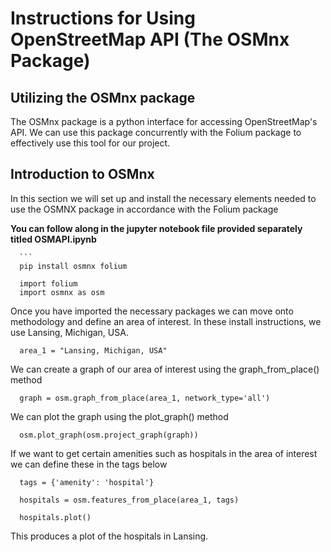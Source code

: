 # Instructions for Using OpenStreetMap API (The OSMnx Package)
## Utilizing the OSMnx package
The OSMnx package is a python interface for accessing OpenStreetMap's API. We can use this package concurrently with the Folium package to effectively use this tool for our project. 


## Introduction to OSMnx
In this section we will set up and install the necessary elements needed to use the OSMNX package in accordance with the Folium package

**You can follow along in the jupyter notebook file provided separately titled OSMAPI.ipynb**

      ```
      pip install osmnx folium
      
      import folium
      import osmnx as osm 
      
      
   Once you have imported the necessary packages we can move onto methodology and define an area of interest. In these install instructions, we use Lansing, Michigan, USA.
      
      area_1 = "Lansing, Michigan, USA"
   We can create a graph of our area of interest using the graph_from_place() method 
      
      graph = osm.graph_from_place(area_1, network_type='all')
      
      
   We can plot the graph using the plot_graph() method
      
      osm.plot_graph(osm.project_graph(graph))
      
   If we want to get certain amenities such as hospitals in the area of interest we can define these in the tags below
      
      tags = {'amenity': 'hospital'}
      
      hospitals = osm.features_from_place(area_1, tags)
      
      hospitals.plot()
   This produces a plot of the hospitals in Lansing. 
      
      










      
